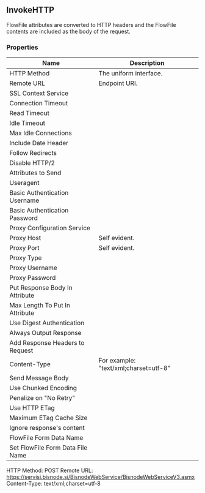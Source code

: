 ## InvokeHTTP

FlowFile attributes are converted to HTTP headers and the FlowFile contents are included as the body of the request.  

### Properties

| Name                             | Description |
|----------------------------------|-------------|
| HTTP Method                      | The uniform interface. |
| Remote URL                       | Endpoint URI. |
| SSL Context Service              |             |
| Connection Timeout               |             |
| Read Timeout                     |             |
| Idle Timeout                     |             |
| Max Idle Connections             |             |
| Include Date Header              |             |
| Follow Redirects                 |             |
| Disable HTTP/2                   |             |
| Attributes to Send               |             |
| Useragent                        |             |
| Basic Authentication Username    |             |
| Basic Authentication Password    |             |
| Proxy Configuration Service      |             |
| Proxy Host                       | Self evident. |
| Proxy Port                       | Self evident. |
| Proxy Type                       |             |
| Proxy Username                   |             |
| Proxy Password                   |             |
| Put Response Body In Attribute   |             |
| Max Length To Put In Attribute   |             |
| Use Digest Authentication        |             |
| Always Output Response           |             |
| Add Response Headers to Request  |             |
| Content-Type                     | For example: "text/xml;charset=utf-8" |
| Send Message Body                |             |
| Use Chunked Encoding             |             |
| Penalize on "No Retry"           |             |
| Use HTTP ETag                    |             |
| Maximum ETag Cache Size          |             |
| Ignore response's content        |             |
| FlowFile Form Data Name          |             |
| Set FlowFile Form Data File Name |             |


HTTP Method: POST
Remote URL: https://servisi.bisnode.si/BisnodeWebService/BisnodeWebServiceV3.asmx
Content-Type: text/xml;charset=utf-8 
